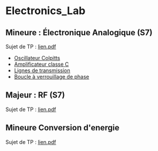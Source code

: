 # Electronics_Lab

## Mineure : Électronique Analogique (S7)
Sujet de TP : [lien.pdf](Sujets_TP/TP_Comm_Num_2023.pdf)
- [Oscillateur Colpitts](2G2TP1_WEIDLE_LANFREDI_COLPITTS.pdf)
- [Amplificateur classe C](2G2TP1_WEIDLE_LANFREDI_AmplificateurClasseC.pdf)
- [Lignes de transmission](2G2TP1_WEIDLE_LANFREDI_Ligne_de_Transmission.pdf)
- [Boucle à verrouillage de phase](2G2TP1_WEIDLE_LANFREDI_BOUCLE-A-VERROUILLAGE-DE-PHASE.pdf)


## Majeur : RF (S7)
Sujet de TP : [lien.pdf](Sujets_TP/TP_Comm_Num_2023.pdf)
[](2G2TP1_WEIDLE_LANFREDI_Mesures_analyseur_réseau_et_identification.pdf)
[](2G2TP1_WEIDLE_LANFREDI_Antenne_PIFA.pdf)




## Mineure Conversion d'energie
Sujet de TP : [lien.pdf](Sujets_TP/TP_Comm_Num_2023.pdf)
